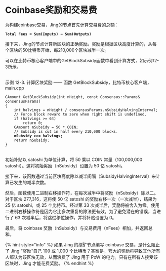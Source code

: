 # Coinbase奖励和交易费

为构建coinbase交易，Jing的节点首先计算交易费的总额：

<pre><code><strong>Total Fees = Sum(Inputs) − Sum(Outputs)
</strong></code></pre>

接下来，Jing的节点计算新区块的正确奖励。奖励是根据区块高度计算的，从每个区块的50比特币开始，每210,000个区块减半一次。

可以在比特币核心客户端中的GetBlockSubsidy函数中看到计算方式，如示例12-3所示。

\
示例 12-3. 计算区块奖励 —— 函数 GetBlockSubsidy，比特币核心客户端，main.cpp

<pre class="language-cpp"><code class="lang-cpp">CAmount GetBlockSubsidy(int nHeight, const Consensus::Params&#x26; consensusParams) 
{
    int halvings = nHeight / consensusParams.nSubsidyHalvingInterval;
    // Force block reward to zero when right shift is undefined.
    if (halvings >= 64)
        return 0;
    CAmount nSubsidy = 50 * COIN;
    // Subsidy is cut in half every 210,000 blocks.
<strong>    nSubsidy >>= halvings;
</strong>    return nSubsidy; 
}
</code></pre>

\
初始补贴以 satoshi 为单位计算，将 50 乘以 COIN 常量（100,000,000 satoshi）。这将初始奖励（nSubsidy）设置为 50 亿 satoshi。

接下来，该函数通过当前区块高度除以减半间隔（SubsidyHalvingInterval）来计算已发生的减半次数。

然后，函数使用二进制右移操作符，在每次减半中将奖励（nSubsidy）除以二。对于区块 277,316，这将使 50 亿 satoshi 的奖励右移一次（一次减半），结果为 25 亿 satoshi，或 25 个比特币。经过第 33 次减半后，奖励将被舍入为零。使用二进制右移操作符是因为它比多次重复的除法更有效。为了避免潜在的错误，当进行了 63 次减半后，将跳过移位操作，并将补贴设置为 0。

最后，将 coinbase 奖励（nSubsidy）与交易费用（nFees）相加，并返回总和。

{% hint style="info" %}
如果 Jing 的挖矿节点编写 coinbase 交易，是什么阻止了 Jing “奖励”自己 100 或 1,000 个比特币？答案是，夸大的奖励将导致其他所有人都认为该区块无效，从而浪费了 Jing 用于 PoW 的电力。只有在所有人接受该区块时，Jing 才能花费奖励。
{% endhint %}
